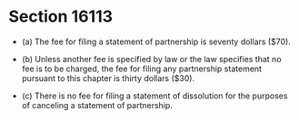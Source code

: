 # Section 16113

- (a) The fee for filing a statement of partnership is seventy dollars ($70).

- (b) Unless another fee is specified by law or the law specifies that no fee is to be charged, the fee for filing any partnership statement pursuant to this chapter is thirty dollars ($30).

- (c) There is no fee for filing a statement of dissolution for the purposes of canceling a statement of partnership.